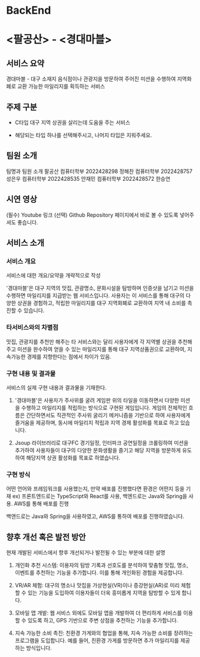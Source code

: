 # BackEnd

# <팔공산> - <경대마블>
## 서비스 요약
<!-- 서비스 명과 함께 1 ~ 2 줄의 짧은 서비스 요약
ex) 탁구왕 - 실력별 탁구 매칭 서비스 -->
경대마블 - 대구 소재지 음식점이나 관광지을 방문하여 주어진 미션을 수행하여 지역화폐로 교환 가능한 마일리지를
획득하는 서비스

## 주제 구분
-	C타입 대구 지역 상권을 살리는데 도움을 주는 서비스 
<!-- -	S타입 대구 시내의 환경 문제를 해결하고 지속가능한 발전을 지원하는 서비스 
-	E타입 경북대에 다니는 다양한 배경의 학우들을 위한 서비스 -->

* 해당되는 타입 하나를 선택해주시고, 나머지 타입은 지워주세요. 

## 팀원 소개
팀명과 팀원 소개
팔공산
컴퓨터학부 2022428298  정해찬
컴퓨터학부 2022428757 성은우
컴퓨터학부 2022428535 안재민
컴퓨터학부 2022428572 한승연

## 시연 영상
(필수) Youtube 링크
(선택) Github Repository 페이지에서 바로 볼 수 있도록 넣어주셔도 좋습니다.

## 서비스 소개
### 서비스 개요
서비스에 대한 개요/요약을 개략적으로 작성

<!-- ex) 
탁구를 치기 위해 각자의 실력에 맞는 사용자를 찾아 매칭해주는 서비스이다.
사용자는 서비스를 통해 실력이 비슷한 상대를 찾을 수 있다.
또한, 서비스를 통해 탁구와 관련된 정보를 쉽게 찾아보거나 탁구 용품을 쉽게 구매할 수 있다. -->

'경대마블'은 대구 지역의 맛집, 관광명소, 문화시설을 탐방하며 인증샷을 남기고 미션을 수행하면 마일리지를 지급받는 웹 서비스입니다. 사용자는 이 서비스를 통해 대구의 다양한 상권을 경험하고, 적립한 마일리지를 대구 지역화폐로 교환하여 지역 내 소비를 촉진할 수 있습니다. 

### 타서비스와의 차별점
맛집, 관광지를 추천만 해주는 타 서비스와는 달리 사용자에게 각 지역별 상권을 추천해주고 미션을 완수하여 얻을 수 있는 마일리지를 통해 대구 지역상품권으로 교환하여, 지속가능한 경제를 지향한다는 점에서 차이가 있음.

### 구현 내용 및 결과물
서비스의 실제 구현 내용과 결과물을 기재한다.

<!-- ex) -->
<!-- 1. 실력별 매칭 시스템
  - 본인이 미리 선택한 탁구 실력에 맞추어 다른 사용자를 매칭해준다.
  - 매칭된 사용자와의 매칭이 종료된 이후, 상대의 실력을 평가할 수 있다. -->
<!-- 2. 탁구 용품 구매 페이지 -->
1. '경대마블'은 사용자가 주사위를 굴려 게임판 위의 타일을 이동하면서 다양한 미션을 수행하고 마일리지를 적립하는 방식으로 구현된 게임입니다. 게임의 전체적인 흐름은 간단하면서도 직관적인 주사위 굴리기 메커니즘을 기반으로 하여 사용자에게 즐거움을 제공하며, 동시에 마일리지 적립과 지역 경제 활성화를 목표로 하고 있습니다.

2. Jsoup 라이브러리로 대구FC 경기일정, 인터파크 공연일정을 크롤링하여 미션을 추가하여 사용자들이 대구의 다양한 문화생활을 즐기고 해당 지역을 방문하게 유도하여 해당지역 상권 활성화를 목표로 하였습니다.  


### 구현 방식
어떤 언어와 프레임워크를 사용했는지, 만약 배포를 진행했다면 환경은 어떤지 등을 기재
ex) 프론트엔드로는 TypeScript와 React를 사용, 백엔드로는 Java와 Spring을 사용. AWS를 통해 배포를 진행

백앤드로는 Java와 Spring을 사용하였고, AWS를 통하여 배포를 진행하였습니다.


## 향후 개선 혹은 발전 방안

현재 개발된 서비스에서 향후 개선되거나 발전될 수 있는 부분에 대한 설명

1. 개인화 추천 시스템: 이용자의 탐방 기록과 선호도를 분석하여 맞춤형 맛집, 명소, 이벤트를 추천하는 기능을 추가합니다. 이를 통해 개인화된 경험을 제공합니다.

2. VR/AR 체험: 대구의 명소나 맛집을 가상현실(VR)이나 증강현실(AR)로 미리 체험할 수 있는 기능을 도입하여 이용자들이 더욱 흥미롭게 지역을 탐방할 수 있게 합니다.

3. 모바일 앱 개발: 웹 서비스 외에도 모바일 앱을 개발하여 더 편리하게 서비스를 이용할 수 있도록 하고, GPS 기반으로 주변 상점을 추천하는 기능을 추가합니다.

4. 지속 가능한 소비 촉진: 친환경 가게와의 협업을 통해, 지속 가능한 소비를 장려하는 프로그램을 도입합니다. 예를 들어, 친환경 가게를 방문하면 추가 마일리지를 제공하는 방식입니다.
